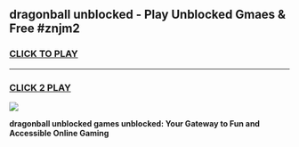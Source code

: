 
## dragonball unblocked - Play Unblocked Gmaes & Free #znjm2
<h3>
<a href="https://news.freeplayer.one?title=dragonball_unblocked&ref=24F">CLICK TO PLAY</a></h3>
<hr>

<h3>
<a href="https://news.freeplayer.one?title=dragonball_unblocked&ref=24F">CLICK 2 PLAY</a>
  
</h3>

<a href="https://news.freeplayer.one?title=dragonball_unblocked&ref=24F/"><img src="https://clearcache.store/games.png"></a>


**dragonball unblocked games unblocked: Your Gateway to Fun and Accessible Online Gaming**

